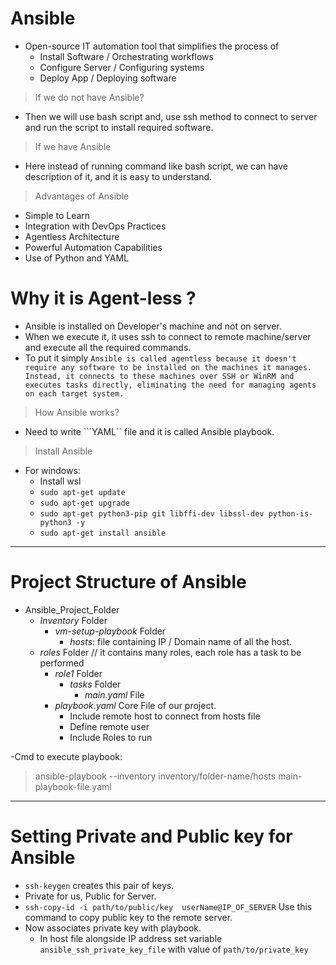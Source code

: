 # Ansible
- Open-source IT automation tool that simplifies the process of 
    - Install Software / Orchestrating workflows
    - Configure Server / Configuring systems
    - Deploy App / Deploying software

> If we do not have Ansible?
- Then we will use bash script and, use ssh method to connect to server and run the script to install required software.

> If we have Ansible
- Here instead of running command like bash script, we can have description of it, and it is easy to understand.

> Advantages of Ansible
- Simple to Learn
- Integration with DevOps Practices
- Agentless Architecture
- Powerful Automation Capabilities
- Use of Python and YAML

# Why it is Agent-less ?
- Ansible is installed on Developer's machine and not on server.
- When we execute it, it uses ssh to connect to remote machine/server and execute all the required commands.
- To put it simply 
```Ansible is called agentless because it doesn't require any software to be installed on the machines it manages. Instead, it connects to these machines over SSH or WinRM and executes tasks directly, eliminating the need for managing agents on each target system.```

> How Ansible works?
- Need to write ```YAML`` file and it is called Ansible playbook.

> Install Ansible
- For windows:
    - Install wsl
    - ```sudo apt-get update```
    - ```sudo apt-get upgrade```
    - ```sudo apt-get python3-pip git libffi-dev libssl-dev python-is-python3 -y```
    - ```sudo apt-get install ansible```

---

# Project Structure of Ansible

- Ansible_Project_Folder
    - *Inventory* Folder
        - *vm-setup-playbook* Folder
            - *hosts*: file containing IP / Domain name  of all the host.
    - *roles* Folder // it contains many roles, each role has a task to be performed
        - *role1* Folder
            - *tasks* Folder
                - *main.yaml* File
        - *playbook.yaml*  Core File of our project.
            - Include remote host to connect from hosts file
            - Define remote user
            - Include Roles to run

-Cmd to execute playbook:

> ansible-playbook --inventory inventory/folder-name/hosts  main-playbook-file.yaml

---

# Setting Private and Public key for Ansible
- ```ssh-keygen``` creates this pair of keys.
- Private for us, Public for Server.
- ```ssh-copy-id -i path/to/public/key  userName@IP_OF_SERVER``` Use this command to copy public key to the remote server.
- Now associates private key with playbook.
    - In host file alongside IP address set variable ```ansible_ssh_private_key_file``` with value of ```path/to/private_key```
